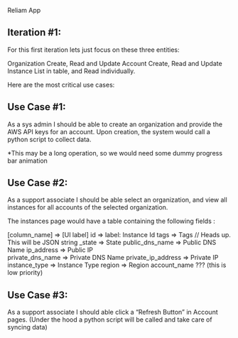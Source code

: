 
Reliam App

Iteration #1:
---------------

For this first iteration lets just focus 
on these three entities:

Organization
Create, Read and Update
Account
Create, Read and Update
Instance
List in table, and Read individually.

Here are the most critical use cases:

Use Case #1:
-------------------
As a sys admin I should be able to create an organization 
and provide the AWS API keys for an account. Upon creation, 
the system would call a python script to collect data. 

*This may be a long operation, so we would
 need some dummy progress bar animation

Use Case #2:
--------------------
As a support associate I should be able select an organization, 
and view all instances for all accounts of the selected organization. 


The instances page would have a table 
containing the following fields : 

[column_name] => [UI label]
id   =>  label: Instance Id
tags  =>  Tags       // Heads up. This will be JSON string
_state  =>  State
public_dns_name => Public DNS Name
ip_address  =>  Public IP             
private_dns_name  => Private DNS Name
private_ip_address  => Private IP
instance_type  =>  Instance Type
region  =>  Region
account_name ??? (this is low priority)


Use Case #3:
---------------------
As a support associate I should able click a 
“Refresh Button” in Account pages. (Under the 
hood a python script will be called 
and take care of syncing data)

